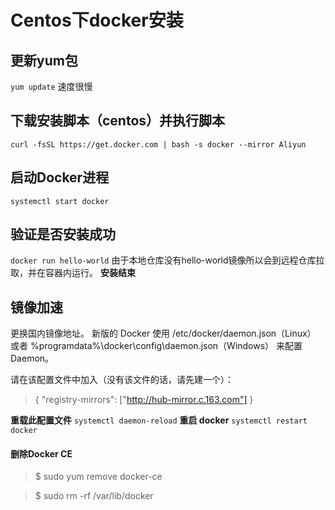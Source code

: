 # Centos下docker安装

## 更新yum包

`yum update`
速度很慢

## 下载安装脚本（centos）并执行脚本

`curl -fsSL https://get.docker.com | bash -s docker --mirror Aliyun`

## 启动Docker进程

`systemctl start docker`

## 验证是否安装成功

`docker run hello-world`
由于本地仓库没有hello-world镜像所以会到远程仓库拉取，并在容器内运行。
**安装结束**

## 镜像加速

更换国内镜像地址。
新版的 Docker 使用 /etc/docker/daemon.json（Linux） 或者 %programdata%\docker\config\daemon.json（Windows） 来配置 Daemon。

请在该配置文件中加入（没有该文件的话，请先建一个）：
>{
    "registry-mirrors": ["http://hub-mirror.c.163.com"]
}

 **重载此配置文件**
`systemctl daemon-reload`
 **重启 docker**
`systemctl restart docker`

#### 删除Docker CE

>$ sudo yum remove docker-ce

>$ sudo rm -rf /var/lib/docker
